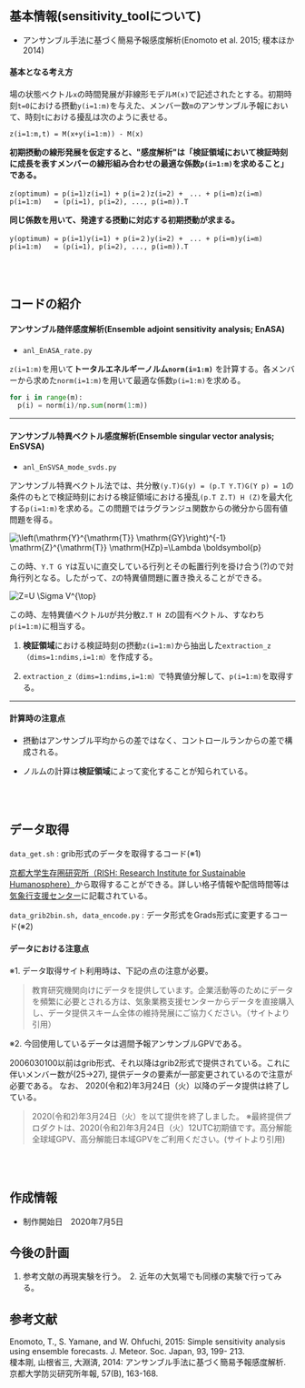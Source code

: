## 基本情報(sensitivity_toolについて)
- アンサンブル手法に基づく簡易予報感度解析(Enomoto et al. 2015; 榎本ほか 2014)

#### 基本となる考え方

場の状態ベクトル`x`の時間発展が非線形モデル`M(x)`で記述されたとする。初期時刻`t=0`における摂動`y(i=1:m)`を与えた、メンバー数`m`のアンサンブル予報において、時刻`t`における擾乱は次のように表せる。

```
z(i=1:m,t) = M(x+y(i=1:m)) - M(x)
```

**初期摂動の線形発展を仮定すると、"感度解析"は「検証領域において検証時刻に成長を表すメンバーの線形組み合わせの最適な係数`p(i=1:m)`を求めること」である。**

```
z(optimum) = p(i=1)z(i=1) + p(i=２)z(i=2) +　... + p(i=m)z(i=m)
p(i=1:m)   = (p(i=1), p(i=2), ..., p(i=m)).T
```
**同じ係数を用いて、発達する摂動に対応する初期摂動が求まる。**

```
y(optimum) = p(i=1)y(i=1) + p(i=２)y(i=2) +　... + p(i=m)y(i=m)
p(i=1:m)   = (p(i=1), p(i=2), ..., p(i=m)).T
```

<br>
<br>

## コードの紹介
#### アンサンブル随伴感度解析(Ensemble adjoint sensitivity analysis; EnASA)  
- `anl_EnASA_rate.py` 

`z(i=1:m)`を用いて**トータルエネルギーノルム`norm(i=1:m)`** を計算する。各メンバーから求めた`norm(i=1:m)`を用いて最適な係数`p(i=1:m)`を求める。

```python
for i in range(m):
  p(i) = norm(i)/np.sum(norm(1:m))
```

***

#### アンサンブル特異ベクトル感度解析(Ensemble singular vector analysis; EnSVSA)  
- `anl_EnSVSA_mode_svds.py`

アンサンブル特異ベクトル法では、共分散`(y.T)G(y) = (p.T Y.T)G(Y p) = 1`の条件のもとで検証時刻における検証領域における擾乱`(p.T Z.T) H (Z)`を最大化する`p(i=1:m)`を求める。この問題ではラグランジュ関数からの微分から固有値問題を得る。

<img src="https://render.githubusercontent.com/render/math?math=%5Clarge+%5Cdisplaystyle+%5Cleft%28%5Cmathrm%7BY%7D%5E%7B%5Cmathrm%7BT%7D%7D+%5Cmathrm%7BGY%7D%5Cright%29%5E%7B-1%7D+%5Cmathrm%7BZ%7D%5E%7B%5Cmathrm%7BT%7D%7D+%5Cmathrm%7BHZp%7D%3D%5CLambda+%5Cboldsymbol%7Bp%7D" 
alt="\left(\mathrm{Y}^{\mathrm{T}} \mathrm{GY}\right)^{-1} \mathrm{Z}^{\mathrm{T}} \mathrm{HZp}=\Lambda \boldsymbol{p}">

この時、`Y.T G Y`は互いに直交している行列とその転置行列を掛け合う(?)ので対角行列となる。したがって、`Z`の特異値問題に置き換えることができる。

<img src="https://render.githubusercontent.com/render/math?math=%5Clarge+%5Cdisplaystyle+Z%3DU+%5CSigma+V%5E%7B%5Ctop%7D" 
alt="Z=U \Sigma V^{\top}">

この時、左特異値ベクトル`U`が共分散`Z.T H Z`の固有ベクトル、すなわち`p(i=1:m)`に相当する。

1. **検証領域**における検証時刻の摂動`z(i=1:m)`から抽出した`extraction_z（dims=1:ndims,i=1:m）`を作成する。

2. `extraction_z（dims=1:ndims,i=1:m）`で特異値分解して、`p(i=1:m)`を取得する。

***

#### 計算時の注意点

- 摂動はアンサンブル平均からの差ではなく、コントロールランからの差で構成される。

- ノルムの計算は**検証領域**によって変化することが知られている。

<br>
<br>

## データ取得
`data_get.sh` : grib形式のデータを取得するコード(※1)

[京都大学生存圏研究所（RISH: Research Institute for Sustainable Humanosphere）](http://database.rish.kyoto-u.ac.jp/arch/jmadata/gpv-original.html)から取得することができる。詳しい格子情報や配信時間等は[気象行支援センター](http://database.rish.kyoto-u.ac.jp/arch/jmadata/gpv-original.html)に記載されている。

`data_grib2bin.sh, data_encode.py` : データ形式をGrads形式に変更するコード(※2)

#### データにおける注意点
※1. データ取得サイト利用時は、下記の点の注意が必要。
>教育研究機関向けにデータを提供しています。企業活動等のためにデータを頻繁に必要とされる方は、気象業務支援センターからデータを直接購入し、データ提供スキーム全体の維持発展にご協力ください。（サイトより引用）

※2. 今回使用しているデータは週間予報アンサンブルGPVである。

2006030100以前はgrib形式、それ以降はgrib2形式で提供されている。これに伴いメンバー数が(25→27), 提供データの要素が一部変更されているので注意が必要である。
なお、 2020(令和2)年3月24日（火）以降のデータ提供は終了している。

>2020(令和2)年3月24日（火）を以て提供を終了しました。
>※最終提供プロダクトは、2020(令和2)年3月24日（火）12UTC初期値です。高分解能全球域GPV、高分解能日本域GPVをご利用ください。(サイトより引用)

<br>
<br>

## 作成情報
- 制作開始日　2020年7月5日

## 今後の計画
1. 参考文献の再現実験を行う。　2. 近年の大気場でも同様の実験で行ってみる。 

## 参考文献
Enomoto, T., S. Yamane, and W. Ohfuchi, 2015: Simple sensitivity analysis using ensemble forecasts. J. Meteor. Soc. Japan, 93, 199-	213.  
榎本剛, 山根省三, 大淵済, 2014: アンサンブル手法に基づく簡易予報感度解析. 京都大学防災研究所年報, 57(B), 163-168. 
